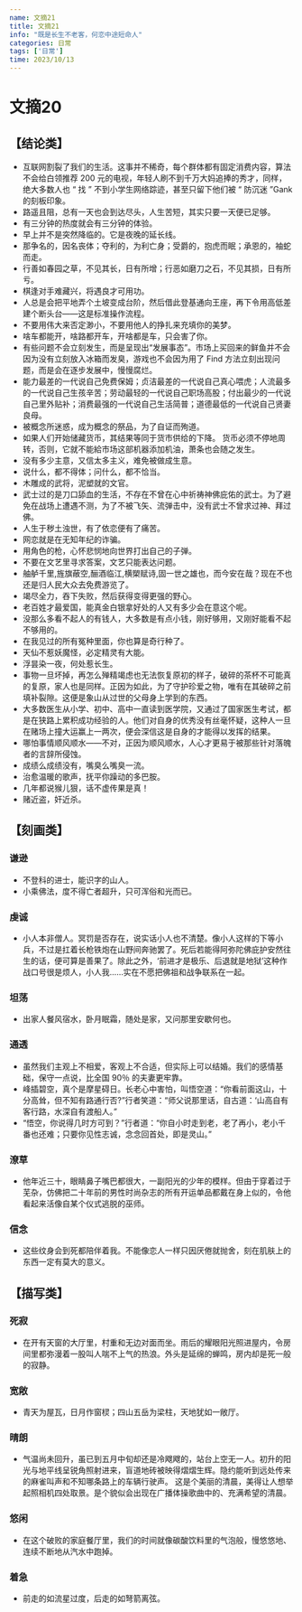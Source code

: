 ```yaml
---
name: 文摘21
title: 文摘21
info: "既是长生不老客，何恋中途短命人"
categories: 日常
tags: ['日常']
time: 2023/10/13
---
```


# 文摘20

## 【结论类】

- 互联网割裂了我们的生活。这事并不稀奇，每个群体都有固定消费内容，算法不会给白领推荐 200 元的电视，年轻人刷不到千万大妈追捧的秀才，同样，绝大多数人也 “ 找 ” 不到小学生网络踪迹，甚至只留下他们被 “ 防沉迷 ”Gank 的刻板印象。
- 路遥且阻，总有一天也会到达尽头，人生苦短，其实只要一天便已足够。
- 有三分钟的热度就会有三分钟的体验。
- 早上并不是突然降临的。它是夜晚的延长线。
- 那争名的，因名丧体；夺利的，为利亡身；受爵的，抱虎而眠；承恩的，袖蛇而走。
- 行善如春园之草，不见其长，日有所增；行恶如磨刀之石，不见其损，日有所亏。
- 棋逢对手难藏兴，将遇良才可用功。
- 人总是会把平地弄个土坡变成台阶，然后借此登基通向王座，再下令用高低差建个断头台——这是标准操作流程。
- 不要用伟大来否定渺小，不要用他人的挣扎来充填你的美梦。
- 啥车都能开，啥路都开车，开啥都是车，只会害了你。
- 有些问题不会立刻发生，而是呈现出“发展事态”。市场上买回来的鲜鱼并不会因为没有立刻放入冰箱而发臭，游戏也不会因为用了 Find 方法立刻出现问题，而是会在逐步发展中，慢慢腐烂。
- 能力最差的一代说自己免费保姆；贞洁最差的一代说自己真心喂虎；人流最多的一代说自己生孩辛苦；劳动最轻的一代说自己职场高股；付出最少的一代说自己里外贴补；消费最强的一代说自己生活简普；道德最低的一代说自己贤妻良母。
- 被概念所迷惑，成为概念的祭品，为了自证而殉道。
- 如果人们开始储藏货币，其结果等同于货市供给的下降。 货币必须不停地周转，否则，它就不能給市场这部机器添加机油，萧条也会随之发生。
- 没有多少主意，又信太多主义，难免被做成生意。
- 说什么，都不得体；问什么，都不恰当。
- 木雕成的武将，泥塑就的文官。
- 武士过的是刀口舔血的生活，不存在不曾在心中祈祷神佛庇佑的武士。为了避免在战场上遭遇不测，为了不被飞矢、流弹击中，没有武士不曾求过神、拜过佛。
- 人生于秽土浊世，有了依恋便有了痛苦。
- 网恋就是在无知年纪的诈骗。
- 用角色的枪，心怀悲悯地向世界打出自己的子弹。
- 不要在文艺里寻求答案，文艺只能表达问题。
- 舳舻千里,旌旗蔽空,酾酒临江,横槊赋诗,固一世之雄也，而今安在哉？现在不也还是归人民大众去免费游览了。
- 竭尽全力，吞下失败，然后获得变得更强的野心。
- 老百姓才最爱国，能真金白银拿好处的人又有多少会在意这个呢。
- 没那么多看不起人的有钱人，大多数是有点小钱，刚好够用，又刚好能看不起不够用的。
- 在我见过的所有冤种里面，你也算是奇行种了。
- 天仙不惹妖魔怪，必定精灵有大能。
- 浮昙染一夜，何处惹长生。
- 事物一旦坏掉，再怎么殚精竭虑也无法恢复原初的样子，破碎的茶杯不可能真的复原，家人也是同样。正因为如此，为了守护珍爱之物，唯有在其破碎之前填补裂隙。这便是象山从过世的父母身上学到的东西。
- 大多数医生从小学、初中、高中一直读到医学院，又通过了国家医生考试，都是在狭路上累积成功经验的人。他们对自身的优秀没有丝毫怀疑，这种人一旦在赌场上撞大运赢上一两次，便会深信这是自身的才能得以发挥的结果。
- 哪怕事情顺风顺水——不对，正因为顺风顺水，人心才更易于被那些针对落魄者的言辞所侵蚀。
- 成绩么成绩没有，嘴臭么嘴臭一流。
- 治愈温暖的歌声，抚平你躁动的多巴胺。
- 几年都说猴儿狠，话不虚传果是真！
- 赌近盗，奸近杀。

## 【刻画类】

### 谦逊

- 不登科的进士，能识字的山人。
- 小乘佛法，度不得亡者超升，只可浑俗和光而已。

### 虔诚

- 小人本非僧人。冥罚是否存在，说实话小人也不清楚。像小人这样的下等小兵，不过是扛着长枪铁炮在山野间奔驰罢了。死后若能得阿弥陀佛庇护安然往生的话，便可算是善果了。除此之外，‘前进才是极乐、后退就是地狱’这种作战口号很是烦人，小人我……实在不愿把佛祖和战争联系在一起。

### 坦荡

- 出家人餐风宿水，卧月眠霜，随处是家，又问那里安歇何也。

### 通透

- 虽然我们主观上不相爱，客观上不合适，但实际上可以结婚。我们的感情基础，保守一点说，比全国 90％ 的夫妻更牢靠。
- 峰插碧空，真个是摩星碍日。长老心中害怕，叫悟空道：“你看前面这山，十分高耸，但不知有路通行否?”行者笑道：“师父说那里话，自古道：‘山高自有客行路，水深自有渡船人。”
- “悟空，你说得几时方可到？”行者道：“你自小时走到老，老了再小，老小千番也还难；只要你见性志诚，念念回首处，即是灵山。”

### 潦草

- 他年近三十，眼睛鼻子嘴巴都很大，一副阳光的少年的模样。但由于穿着过于芜杂，仿佛把二十年前的男性时尚杂志的所有开运单品都戴在身上似的，令他看起来活像自某个仪式逃脱的巫师。

### 信念

- 这些纹身会到死都陪伴着我。不能像恋人一样只因厌倦就抛舍，刻在肌肤上的东西一定有莫大的意义。

## 【描写类】

### 死寂

- 在开有天窗的大厅里，村重和无边对面而坐。雨后的耀眼阳光照进屋内，令房间里都弥漫着一股叫人喘不上气的热浪。外头是延绵的蝉鸣，房内却是死一般的寂静。

### 宽敞

- 青天为屋瓦，日月作窗棂；四山五岳为梁柱，天地犹如一敞厅。

### 晴朗

- 气温尚未回升，虽已到五月中旬却还是冷飕飕的，站台上空无一人。初升的阳光与地平线呈锐角照射进来，盲道地砖被映得熠熠生辉。隐约能听到远处传来的麻雀叫声和不知哪条路上的车辆行驶声。
  这是个美丽的清晨，美得让人想举起照相机四处取景。是个貌似会出现在广播体操歌曲中的、充满希望的清晨。

### 悠闲

- 在这个破败的家庭餐厅里，我们的时间就像碳酸饮料里的气泡般，慢悠悠地、连续不断地从汽水中跑掉。

### 着急

- 前走的如流星过度，后走的如弩箭离弦。






